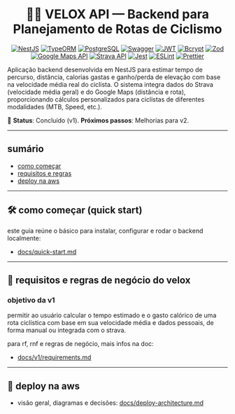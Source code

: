 <h1 align="center" style="font-weight: bold;"> 🚴‍♂️ VELOX API — Backend para Planejamento de Rotas de Ciclismo</h1>

<div align="center">
  
[![NestJS](https://img.shields.io/badge/NestJS-E0234E?logo=nestjs&logoColor=white&style=for-the-badge)](https://nestjs.com/)
[![TypeORM](https://img.shields.io/badge/TypeORM-2C1E4E?logo=typeorm&logoColor=white&style=for-the-badge)](https://typeorm.io/)
[![PostgreSQL](https://img.shields.io/badge/PostgreSQL-336791?logo=postgresql&logoColor=white&style=for-the-badge)](https://www.postgresql.org/)
[![Swagger](https://img.shields.io/badge/Swagger-85EA2D?logo=swagger&logoColor=black&style=for-the-badge)](https://swagger.io/)
[![JWT](https://img.shields.io/badge/JWT-000000?logo=jsonwebtokens&logoColor=white&style=for-the-badge)](https://jwt.io/)
[![Bcrypt](https://img.shields.io/badge/Bcrypt-0033A0?logoColor=white&style=for-the-badge)](https://github.com/kelektiv/node.bcrypt.js)
[![Zod](https://img.shields.io/badge/Zod-3F60AD?logoColor=white&style=for-the-badge)](https://zod.dev/)
[![Google Maps API](https://img.shields.io/badge/Google%20Maps%20API-4285F4?logo=googlemaps&logoColor=white&style=for-the-badge)](https://developers.google.com/maps)
[![Strava API](https://img.shields.io/badge/Strava%20API-FC4C02?logo=strava&logoColor=white&style=for-the-badge)](https://developers.strava.com/)
[![Jest](https://img.shields.io/badge/Jest-C21325?logo=jest&logoColor=white&style=for-the-badge)](https://jestjs.io/)
[![ESLint](https://img.shields.io/badge/ESLint-4B32C3?logo=eslint&logoColor=white&style=for-the-badge)](https://eslint.org/)
[![Prettier](https://img.shields.io/badge/Prettier-F7B93E?logo=prettier&logoColor=black&style=for-the-badge)](https://prettier.io/)

</div>

Aplicação backend desenvolvida em NestJS para estimar tempo de percurso, distância, calorias gastas e ganho/perda de elevação com base na velocidade média real do ciclista.
O sistema integra dados do Strava (velocidade média geral) e do Google Maps (distância e rota), proporcionando cálculos personalizados para ciclistas de diferentes modalidades (MTB, Speed, etc.).

🎯 **Status**: Concluído (v1).
**Próximos passos**: Melhorias para v2.


---

## sumário

- [como começar](#quick-start)
- [requisitos e regras](#requisitos)
- [deploy na aws](#deploy)

---

<a id="quick-start"></a>
## 🛠️ como começar (quick start)

este guia reúne o básico para instalar, configurar e rodar o backend localmente:
- [docs/quick-start.md](docs/quick-start.md)


---

<a id="requisitos"></a>
## 📌 requisitos e regras de negócio do velox

### objetivo da v1

permitir ao usuário calcular o tempo estimado e o gasto calórico de uma rota ciclística com base em sua velocidade média e dados pessoais, de forma manual ou integrada com o strava.

para rf, rnf e regras de negócio, mais infos na doc:

- [docs/v1/requirements.md](docs/v1/requirements.md)

---

<a id="deploy"></a>
## 🚢 deploy na aws

- visão geral, diagramas e decisões: [docs/deploy-architecture.md](docs/deploy-architecture.md)